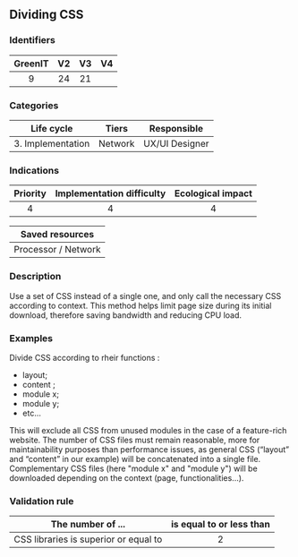 ## Dividing CSS

### Identifiers

| GreenIT |  V2  |  V3  |  V4  |
|:-------:|:----:|:----:|:----:|
|   9   | 24  | 21  |      |

### Categories

| Life cycle |  Tiers  |  Responsible  |
|:---------:|:----:|:----:|
| 3. Implementation | Network | UX/UI Designer |

### Indications

| Priority |      Implementation difficulty       |  Ecological impact    |
|:-------------------:|:-------------------------:|:---------------------:|
| 4 | 4 | 4 |

|Saved resources                                    |
|:----------------------------------------------------------:|
|  Processor / Network  |

### Description

Use a set of CSS instead of a single one, and only call the necessary CSS according to context. This method helps limit page size during its initial download, therefore saving bandwidth and reducing CPU load.

### Examples

Divide CSS according to rheir functions :
  - layout;
  - content ;
  - module x;
  - module y;
  - etc...

This will exclude all CSS from unused modules in the case of a feature-rich website.
The number of CSS files must remain reasonable, more for maintainability purposes than performance issues,
as general CSS (“layout” and “content” in our example) will be concatenated into a single file.
Complementary CSS files (here "module x" and "module y") will be downloaded depending on the context (page, functionalities...).


### Validation rule

| The number of ...     | is equal to or less than   |  
|-------------------|:-------------------------:|
| CSS libraries is superior or equal to  | 2  |
